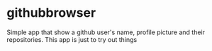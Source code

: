 # githubbrowser

Simple app that show a github user's name, profile picture and their repositories.
This app is just to try out things
